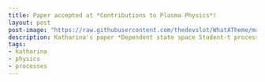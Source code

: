 ```yaml
---
title: Paper accepted at *Contributions to Plasma Physics*!
layout: post
post-image: "https://raw.githubusercontent.com/thedevslot/WhatATheme/master/assets/images/SamplePost.png?token=AHMQUEPC4IFADOF5VG4QVN26Z64GG"
description: Katharina's paper *Dependent state space Student-t processes for imputation and data augmentation in plasma diagnostics* (Rath et al.) got accepted at *Contributions to Plasma Physics*!
tags:
- katharina
- physics
- processes
---
```


